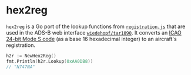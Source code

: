 # hex2reg

```hex2reg``` is a Go port of the lookup functions from [```registration.js```](https://github.com/wiedehopf/tar1090/blob/master/html/registrations.js) that are used in the ADS-B web interface [```wiedehopf/tar1090```](https://github.com/wiedehopf/tar1090). It converts an [ICAO 24-bit Mode S code](https://en.wikipedia.org/wiki/Aviation_transponder_interrogation_modes#ICAO_24-bit_address) (as a base 16 hexadecimal integer) to an aircraft's registration.

```go
h2r := NewHex2Reg()
fmt.Println(h2r.Lookup(0xAA0DB8))
// "N747NA"
```
